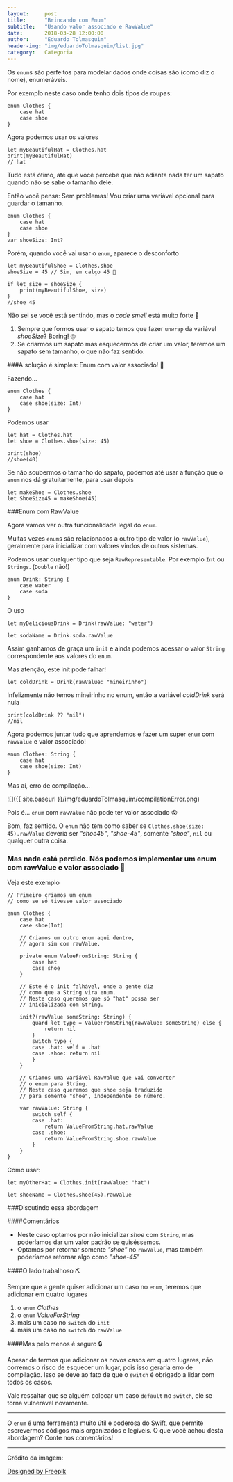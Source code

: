 ```yaml
---
layout:     post
title:      "Brincando com Enum"
subtitle:   "Usando valor associado e RawValue"
date:       2018-03-28 12:00:00
author:     "Eduardo Tolmasquim"
header-img: "img/eduardoTolmasquim/list.jpg"
category:   Categoria
---
```


Os `enum`s são perfeitos para modelar dados onde coisas são (como diz o nome), enumeráveis.

Por exemplo neste caso onde tenho dois tipos de roupas:

~~~
enum Clothes {
    case hat
    case shoe
}
~~~
Agora podemos usar os valores

~~~
let myBeautifulHat = Clothes.hat
print(myBeautifulHat)
// hat
~~~

Tudo está ótimo, até que você percebe que não adianta nada ter um sapato quando não se sabe o tamanho dele.

Então você pensa: Sem problemas! Vou criar uma variável opcional para guardar o tamanho.

~~~
enum Clothes {
    case hat
    case shoe
}
var shoeSize: Int?
~~~

Porém, quando você vai usar o `enum`, aparece o desconforto

~~~
let myBeautifulShoe = Clothes.shoe
shoeSize = 45 // Sim, em calço 45 👞

if let size = shoeSize {
    print(myBeautifulShoe, size)
}
//shoe 45
~~~

Não sei se você está sentindo, mas o _code smell_ está muito forte 🤢

1. Sempre que formos usar o sapato temos que fazer `unwrap` da variável _shoeSize_? Boring! 🙄
2. Se criarmos um sapato mas esquecermos de criar um valor, teremos um sapato sem tamanho, o que não faz sentido.


###A solução é simples: Enum com valor associado! 🎉

Fazendo...

~~~
enum Clothes {
    case hat
    case shoe(size: Int)
}
~~~

Podemos usar

~~~
let hat = Clothes.hat
let shoe = Clothes.shoe(size: 45)

print(shoe)
//shoe(40)
~~~

Se não soubermos o tamanho do sapato, podemos até usar a função que o `enum` nos dá gratuitamente, para usar depois

~~~
let makeShoe = Clothes.shoe
let ShoeSize45 = makeShoe(45)
~~~


###Enum com RawValue

 
Agora vamos ver outra funcionalidade legal do `enum`.

Muitas vezes `enum`s são relacionados a outro tipo de valor (o `rawValue`), geralmente para inicializar com valores vindos de outros sistemas.

Podemos usar qualquer tipo que seja `RawRepresentable`. Por exemplo `Int` ou `Strings`. (`Double` não!)

~~~
enum Drink: String {
    case water
    case soda
}
~~~

O uso

~~~
let myDeliciousDrink = Drink(rawValue: "water")

let sodaName = Drink.soda.rawValue
~~~

Assim ganhamos de graça um `init` e ainda podemos acessar o valor `String` correspondente aos valores do `enum`.

Mas atenção, este init pode falhar!

~~~
let coldDrink = Drink(rawValue: "mineirinho")
~~~

Infelizmente não temos mineirinho no enum, então a variável _coldDrink_ será nula

~~~
print(coldDrink ?? "nil")
//nil
~~~

Agora podemos juntar tudo que aprendemos e fazer um super `enum` com `rawValue` e valor associado!

~~~
enum Clothes: String {
    case hat
    case shoe(size: Int)
}
~~~

Mas aí, erro de compilação...

![]({{ site.baseurl }}/img/eduardoTolmasquim/compilationError.png)

Pois é... `enum` com `rawValue` não pode ter valor associado 😵

Bom, faz sentido. O `enum` não tem como saber se `Clothes.shoe(size: 45).rawValue`  deveria ser _"shoe45"_, _"shoe-45"_, somente _"shoe"_, `nil` ou qualquer outra coisa.

### Mas nada está perdido. Nós podemos implementar um enum com rawValue e valor associado 💪

Veja este exemplo

~~~
// Primeiro criamos um enum 
// como se só tivesse valor associado

enum Clothes {
    case hat
    case shoe(Int)
    
    // Criamos um outro enum aqui dentro, 
    // agora sim com rawValue.
    
    private enum ValueFromString: String {
        case hat
        case shoe
    }
    
    // Este é o init falhável, onde a gente diz 
    // como que a String vira enum. 
    // Neste caso queremos que só "hat" possa ser
    // inicializada com String.
    
    init?(rawValue someString: String) {
        guard let type = ValueFromString(rawValue: someString) else {
            return nil
        }
        switch type {
        case .hat: self = .hat
        case .shoe: return nil
        }
    }
    
    // Criamos uma variável RawValue que vai converter
    // o enum para String. 
    // Neste caso queremos que shoe seja traduzido 
    // para somente "shoe", independente do número.
    
    var rawValue: String {
        switch self {
        case .hat:
            return ValueFromString.hat.rawValue
        case .shoe:
            return ValueFromString.shoe.rawValue
        }
    }
}
~~~

Como usar:

~~~
let myOtherHat = Clothes.init(rawValue: "hat")

let shoeName = Clothes.shoe(45).rawValue
~~~


###Discutindo essa abordagem


####Comentários

* Neste caso optamos por não inicializar _shoe_ com `String`, mas poderíamos dar um valor padrão se quiséssemos.
* Optamos por retornar somente _"shoe"_ no `rawValue`, mas também poderíamos retornar algo como _"shoe-45"_

####O lado trabalhoso ⛏

Sempre que a gente quiser adicionar um caso no `enum`, teremos que adicionar em quatro lugares

1. o `enum` _Clothes_
2. o `enum` _ValueForString_
3. mais um caso no `switch` do `init`
4. mais um caso no `switch` do `rawValue`

####Mas pelo menos é seguro 🔒

Apesar de termos que adicionar os novos casos em quatro lugares, não corremos o risco de esquecer um lugar, pois isso geraria erro de compilação. Isso se deve ao fato de que o `switch` é obrigado a lidar com todos os casos.

Vale ressaltar que se alguém colocar um caso `default` no `switch`, ele se torna vulnerável novamente. 

---

O `enum` é uma ferramenta muito útil e poderosa do Swift, que permite escrevermos códigos mais organizados e legíveis. O que você achou desta abordagem? Conte nos comentários!

---
Crédito da imagem:

<a href='https://www.freepik.com/free-vector/flat-check-list-design_953317.htm'>Designed by Freepik</a>